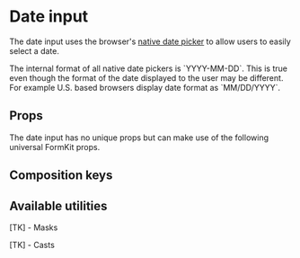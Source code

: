 # Date input

The date input uses the browser's [native date picker](https://developer.mozilla.org/en-US/docs/Web/HTML/Element/input/date) to allow users to easily
select a date.

<example
  name="Date input"
  file="/_content/examples/date-example/date-example"
  langs="vue">
</example>

<callout type="warning">
The internal format of all native date pickers is `YYYY-MM-DD`. This is true
even though the format of the date displayed to the user may be different. For example U.S. based browsers display date format as `MM/DD/YYYY`.
</callout>

## Props

The date input has no unique props but can make use of the following universal
FormKit props.

<reference-table>
</reference-table>

## Composition keys

<reference-table type="compositionKeys" property="composition-key">
</reference-table>

## Available utilities

[TK] - Masks

[TK] - Casts
